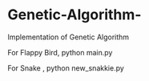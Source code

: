 # Genetic-Algorithm-
Implementation of Genetic Algorithm 

For Flappy Bird, python main.py


For Snake , python new_snakkie.py
